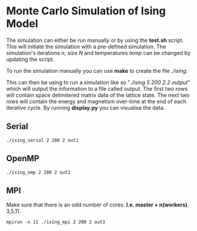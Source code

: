 # Monte Carlo Simulation of Ising Model
The simulation can either be run manually or by using the **test.sh** script.
This will initiate the simulation with a pre-defined simulation. The simulation's iterations *n*, size *N* and temperatures *temp* can be
changed by updating the script.

To run the simulation manually you can use **make** to create the file *./ising*.

This can then be using to run a simulation like so "*./ising 5 200 2.2 output*" which will output the information to a 
file called output. The first two rows will contain space delimitered matrix data of the lattice state. The next two rows
will contain the energy and magnetism over-time at the end of each iterative cycle. By running **display.py** you can visualise the data.

## Serial
`./ising_serial 2 200 2 out1`

## OpenMP
`./ising_omp 2 200 2 out2`

## MPI
Make sure that there is an odd number of cores. **I.e. master + n(workers)**. 3,5,11.

`mpirun -n 11 ./ising_mpi 2 200 2 out3`